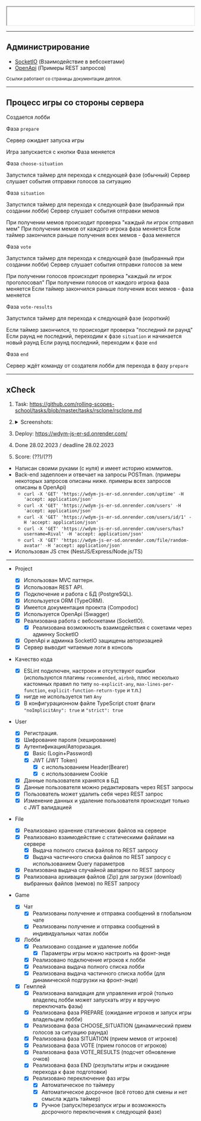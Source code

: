 <iframe src="/public" style="width:100%;height:3.5em;"></iframe>

---

## Администрирование

- [SocketIO](/socketio) (Взаимодействие в вебсокетами)
- [OpenApi](/api) (Примеры REST запросов)

<sup>Ссылки работают со страницы документации деплоя.</sup>

---

## Процесс игры со стороны сервера

Создается лобби

Фаза `prepare`

Сервер ожидает запуска игры

Игра запускается с кнопки
Фаза меняется

Фаза `choose-situation`

Запустился таймер для перехода к следующей фазе (обычный)
Сервер слушает события отправки голосов за ситуацию

Фаза `situation`

Запустился таймер для перехода к следующей фазе (выбранный при создании лобби)
Сервер слушает события отправки мемов

При получении мемов происходит проверка "каждый ли игрок отправил мем"
При получении мемов от каждого игрока фаза меняется
Если таймер закончился раньше получения всех мемов - фаза меняется

Фаза `vote`

Запустился таймер для перехода к следующей фазе (выбранный при создании лобби)
Сервер слушает события отправки голосов за мем

При получении голосов происходит проверка "каждый ли игрок проголосовал"
При получении голосов от каждого игрока фаза меняется
Если таймер закончился раньше получения всех мемов - фаза меняется

Фаза `vote-results`

Запустился таймер для перехода к следующей фазе (короткий)

Если таймер закончился, то происходит проверка "последний ли раунд"
Если раунд не последний, переходим к фазе `situation` и начинается новый раунд
Если раунд последний, переходим к фазе `end`

Фаза `end`

Сервер ждёт команду от создателя лобби для перехода в фазу `prepare`

---

## xCheck

1. Task: https://github.com/rolling-scopes-school/tasks/blob/master/tasks/rsclone/rsclone.md

2. <details><summary>Screenshots:</summary><img src='https://user-images.githubusercontent.com/59611223/221384211-451d1507-33cd-414c-a189-eb44afbae13a.png'><img src='https://user-images.githubusercontent.com/59611223/221384234-8f61f33d-0357-46da-8fb0-1e5590df6f67.png'></details>

3. Deploy: https://wdym-js-er-sd.onrender.com/

4. Done 28.02.2023 / deadline 28.02.2023

5. Score: (??)/(??)

- Написан своими руками (с нуля) и имеет историю коммитов.
- Back-end задеплоен и отвечает на запросы POSTman. (примеры некоторых запросов описаны ниже. примеры всех запросов описаны в OpenApi)
  - `curl -X 'GET' 'https://wdym-js-er-sd.onrender.com/uptime' -H 'accept: application/json'`
  - `curl -X 'GET' 'https://wdym-js-er-sd.onrender.com/users' -H 'accept: application/json'`
  - `curl -X 'GET' 'https://wdym-js-er-sd.onrender.com/users/id/1' -H 'accept: application/json'`
  - `curl -X 'GET' 'https://wdym-js-er-sd.onrender.com/users/has?username=Rival' -H 'accept: application/json'`
  - `curl -X 'GET' 'https://wdym-js-er-sd.onrender.com/file/random-avatar' -H 'accept: application/json'`
- Использован JS стек (NestJS/Express/Node.js/TS)

---

- Project

  - [x] Использован MVC паттерн.
  - [x] Использован REST API.
  - [x] Подключение и работа с БД (PostgreSQL).
  - [x] Используется ORM (TypeORM).
  - [x] Имеется документация проекта (Compodoc)
  - [x] Используется OpenApi (Swagger)
  - [x] Реализована работа с вебсокетами (SocketIO).
    - [x] Реализована возможность взаимодействия с сокетами через админку SocketIO
  - [x] OpenApi и админка SocketIO защищены авторизацией
  - [x] Сервер выводит читаемые логи в консоль

- Качество кода

  - [x] ESLint подключен, настроен и отсутствуют ошибки (используются плагины `recommended`, `airbnb`, плюс несколько кастомных правил по типу `no-explicit-any`, `max-lines-per-function`, `explicit-function-return-type` и т.п.)
  - [x] нигде не используется тип `Any`
  - [x] В конфигурационном файле TypeScript стоят флаги `"noImplicitAny": true` и `"strict": true`

- User

  - [x] Регистрация.
  - [x] Шифрование пароля (хеширование)
  - [x] Аутентификация/Авторизация.
    - [x] Basic (Login+Password)
    - [x] JWT (JWT Token)
      - [x] с использованием Header(Bearer)
      - [x] с использованием Cookie
  - [x] Данные пользователя хранятся в БД
  - [x] Данные пользователя можно редактировать через REST запросы
  - [x] Пользователь может удалить себя через REST запрос
  - [x] Изменение данных и удаление пользователя происходит только с JWT валидацией

- File

  - [x] Реализовано хранение статических файлов на сервере
  - [x] Реализовано взаимодействие с статическими файлами на сервере
    - [x] Выдача полного списка файлов по REST запросу
    - [x] Выдача частичного списка файлов по REST запросу с использованием Query параметров
  - [x] Реализована выдача случайной аватарки по REST запросу
  - [x] Реализована архивация файлов (Zip) для загрузки (download) выбранных файлов (мемов) по REST запросу

- Game

  - [x] Чат
    - [x] Реализованы получение и отправка сообщений в глобальном чате
    - [x] Реализованы получение и отправка сообщений в индивидуальных чатах лобби
  - [x] Лобби
    - [x] Реализовано создание и удаление лобби
      - [x] Параметры игры можно настроить на фронт-энде
    - [x] Реализовано подключение игроков к лобби
    - [x] Реализована выдача полного списка лобби
    - [x] Реализована выдача частичного списка лобби (для динамической подгрузки на фронт-энде)
  - [x] Гемплей
    - [x] Реализована валидация для управления игрой (только владелец лобби может запускать игру и вручную переключать фазы)
    - [x] Реализована фаза PREPARE (ожидание игроков и запуск игры владельцем лобби)
    - [x] Реализована фаза CHOOSE_SITUATION (динамический прием голосов за ситуацию раунда)
    - [x] Реализована фаза SITUATION (прием мемов от игроков)
    - [x] Реализована фаза VOTE (прием голосов от игроков)
    - [x] Реализована фаза VOTE_RESULTS (подсчет обновление очков)
    - [x] Реализована фаза END (результаты игры и ожидание перехода к фазе подготовки)
    - [x] Реализовано переключение фаз игры
      - [x] Автоматическое по таймеру
      - [x] Автоматическое досрочное (всё готово для смены и нет смысла ждать таймер)
      - [x] Ручное (запуск/перезапуск игры и возможность досрочного переключения к следующей фазе)
